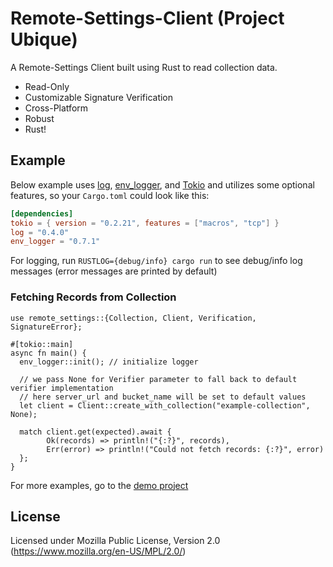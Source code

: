 # Remote-Settings-Client (Project Ubique)

A Remote-Settings Client built using Rust to read collection data.

- Read-Only
- Customizable Signature Verification
- Cross-Platform
- Robust
- Rust!

## Example

Below example uses [log](https://docs.rs/log/0.4.8/log/), [env_logger](https://docs.rs/env_logger/0.7.1/env_logger/), and [Tokio](https://tokio.rs) and utilizes some optional features, so your `Cargo.toml` could look like this:

```toml
[dependencies]
tokio = { version = "0.2.21", features = ["macros", "tcp"] }
log = "0.4.0"
env_logger = "0.7.1"
```

For logging, run `RUSTLOG={debug/info} cargo run` to see debug/info log messages (error messages are printed by default)

### Fetching Records from Collection
```rust,no_run
use remote_settings::{Collection, Client, Verification, SignatureError};

#[tokio::main]
async fn main() {
  env_logger::init(); // initialize logger
  
  // we pass None for Verifier parameter to fall back to default verifier implementation
  // here server_url and bucket_name will be set to default values
  let client = Client::create_with_collection("example-collection", None);
  
  match client.get(expected).await {
        Ok(records) => println!("{:?}", records),
        Err(error) => println!("Could not fetch records: {:?}", error)
  };
}
```

For more examples, go to the [demo project](https://github.com/Vishwa-Mozilla/Remote-Settings-Client/tree/master/rs-client-demo)

## License

Licensed under Mozilla Public License, Version 2.0 (https://www.mozilla.org/en-US/MPL/2.0/)
